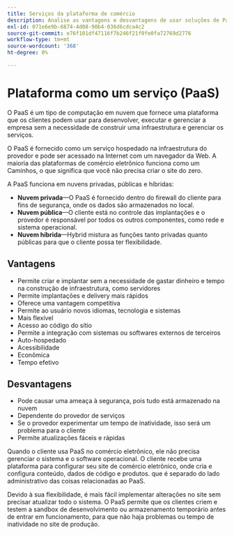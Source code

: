 ```yaml
---
title: Serviços da plataforma de comércio
description: Analise as vantagens e desvantagens de usar soluções de PaaS para sua infraestrutura de hospedagem para determinar o que é certo para seu projeto de comércio eletrônico.
exl-id: 071e6e9b-6874-4d08-90b4-036d6cdca4c2
source-git-commit: e76f101df47116f7b246f21f0fe0fa72769d2776
workflow-type: tm+mt
source-wordcount: '368'
ht-degree: 0%

---
```


# Plataforma como um serviço (PaaS)

O PaaS é um tipo de computação em nuvem que fornece uma plataforma que os clientes podem usar para desenvolver, executar e gerenciar a empresa sem a necessidade de construir uma infraestrutura e gerenciar os serviços.

O PaaS é fornecido como um serviço hospedado na infraestrutura do provedor e pode ser acessado na Internet com um navegador da Web. A maioria das plataformas de comércio eletrônico funciona como um Caminhos, o que significa que você não precisa criar o site do zero.

A PaaS funciona em nuvens privadas, públicas e híbridas:

- **Nuvem privada**—O PaaS é fornecido dentro do firewall do cliente para fins de segurança, onde os dados são armazenados no local.
- **Nuvem pública**—O cliente está no controle das implantações e o provedor é responsável por todos os outros componentes, como rede e sistema operacional.
- **Nuvem híbrida**—Hybrid mistura as funções tanto privadas quanto públicas para que o cliente possa ter flexibilidade.

## Vantagens

- Permite criar e implantar sem a necessidade de gastar dinheiro e tempo na construção de infraestrutura, como servidores
- Permite implantações e delivery mais rápidos
- Oferece uma vantagem competitiva
- Permite ao usuário novos idiomas, tecnologia e sistemas
- Mais flexível
- Acesso ao código do sítio
- Permite a integração com sistemas ou softwares externos de terceiros
- Auto-hospedado
- Acessibilidade
- Econômica
- Tempo efetivo

## Desvantagens

- Pode causar uma ameaça à segurança, pois tudo está armazenado na nuvem
- Dependente do provedor de serviços
- Se o provedor experimentar um tempo de inatividade, isso será um problema para o cliente
- Permite atualizações fáceis e rápidas

Quando o cliente usa PaaS no comércio eletrônico, ele não precisa gerenciar o sistema e o software operacional. O cliente recebe uma plataforma para configurar seu site de comércio eletrônico, onde cria e configura conteúdo, dados de código e produtos. que é separado do lado administrativo das coisas relacionadas ao PaaS.

Devido à sua flexibilidade, é mais fácil implementar alterações no site sem precisar atualizar todo o sistema. O PaaS permite que os clientes criem e testem a sandbox de desenvolvimento ou armazenamento temporário antes de entrar em funcionamento, para que não haja problemas ou tempo de inatividade no site de produção.
